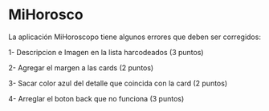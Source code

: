 # MiHorosco

La aplicación MiHoroscopo tiene algunos errores que deben ser corregidos:

1- Descripcion e Imagen en la lista harcodeados (3 puntos)

2- Agregar el margen a las cards (2 puntos)

3- Sacar color azul del detalle que coincida con la card (2 puntos)

4- Arreglar el boton back que no funciona (3 puntos)